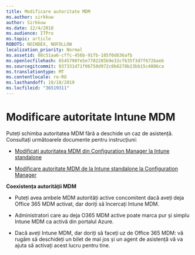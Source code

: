 ```yaml
---
title: Modificare autoritate MDM
ms.author: sirkkuw
author: Sirkkuw
ms.date: 12/4/2018
ms.audience: ITPro
ms.topic: article
ROBOTS: NOINDEX, NOFOLLOW
localization_priority: Normal
ms.assetid: 08c51aa6-cffc-456b-91fb-185f0d636afb
ms.openlocfilehash: 6545798fe5e7702285b9e32cf635f3d7f672baeb
ms.sourcegitcommit: 037331d71f06750d972c0b6278b23bb15c4806ca
ms.translationtype: MT
ms.contentlocale: ro-RO
ms.lasthandoff: 10/18/2019
ms.locfileid: "36519311"
---
```

# <a name="change-intune-mdm-authority"></a>Modificare autoritate Intune MDM

Puteți schimba autoritatea MDM fără a deschide un caz de asistență. Consultați următoarele documente pentru instrucțiuni:
  
- [Modificați autoritatea MDM din Configuration Manager la Intune standalone](https://docs.microsoft.com/sccm/mdm/deploy-use/migrate-change-mdm-authority)
    
- [Modificare autoritate MDM de la Intune standalone la Configuration Manager](https://docs.microsoft.com/sccm/mdm/deploy-use/change-mdm-authority)
    
 **Coexistența autorității MDM**
  
- Puteți avea ambele MDM autorități active concomitent dacă aveți deja Office 365 MDM activat, dar doriți să încercați Intune MDM.
    
- Administratori care au deja O365 MDM active poate marca pur și simplu Intune MDM ca activă din portalul Azure.
    
- Dacă aveți Intune MDM, dar doriți să faceți uz de Office 365 MDM: vă rugăm să deschideți un bilet de mai jos și un agent de asistență vă va ajuta să activați acest lucru pentru tine.
    

